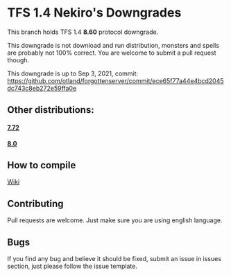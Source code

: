 # TFS 1.4 Nekiro's Downgrades

This branch holds TFS 1.4 **8.60** protocol downgrade.

This downgrade is not download and run distribution, monsters and spells are probably not 100% correct.
You are welcome to submit a pull request though.

This downgrade is up to Sep 3, 2021, commit: https://github.com/otland/forgottenserver/commit/ece65f77a44e4bcd2045dc743c8eb272e59ffa0e

## Other distributions:
#### **[7.72](https://github.com/nekiro/TFS-1.4-Downgrades/tree/7.72)**
#### **[8.0](https://github.com/nekiro/TFS-1.4-Downgrades/tree/8.0)**

## How to compile
[Wiki](https://github.com/otland/forgottenserver/wiki/Compiling)

## Contributing
Pull requests are welcome. 
Just make sure you are using english language.

## Bugs
If you find any bug and believe it should be fixed, submit an issue in issues section, just please follow the issue template.
